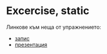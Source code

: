 # Excercise, static

Линкове към неща от упражнението:

- [запис]
- [презентация]

[запис]: <https://drive.google.com/file/d/1K0h33vtNDwT6QwOTYllpv9MuvK-W6V_c/view?usp=sharing>
[презентация]: <https://docs.google.com/presentation/d/1C-5RXeYdXNtpAPQQY40RiVCG8Q1_yUc0yUeNgGraBy8/edit?usp=sharing>